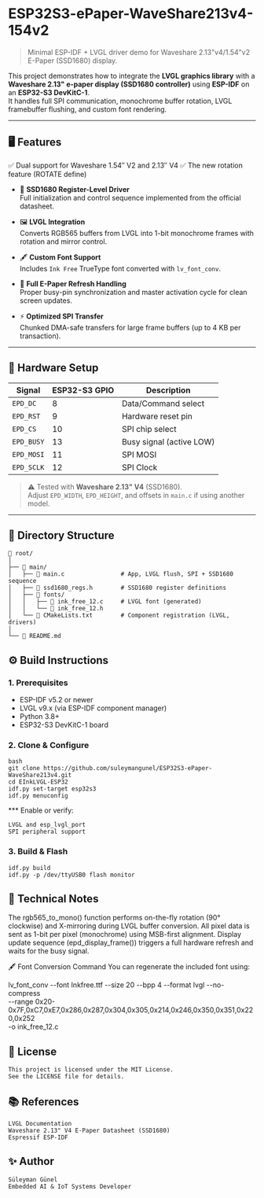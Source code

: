 # ESP32S3-ePaper-WaveShare213v4-154v2

> Minimal ESP-IDF + LVGL driver demo for Waveshare 2.13"v4/1.54"v2 E-Paper (SSD1680) display.

This project demonstrates how to integrate the **LVGL graphics library** with a **Waveshare 2.13" e-paper display (SSD1680 controller)** using **ESP-IDF** on an **ESP32-S3 DevKitC-1**.  
It handles full SPI communication, monochrome buffer rotation, LVGL framebuffer flushing, and custom font rendering.

---

## 🖥️ Features

✅ Dual support for Waveshare 1.54″ V2 and 2.13″ V4
✅ The new rotation feature (ROTATE define)

- 🧠 **SSD1680 Register-Level Driver**  
  Full initialization and control sequence implemented from the official datasheet.

- 🖼️ **LVGL Integration**  
  Converts RGB565 buffers from LVGL into 1-bit monochrome frames with rotation and mirror control.

- 🖋️ **Custom Font Support**  
  Includes `Ink Free` TrueType font converted with `lv_font_conv`.

- 🔁 **Full E-Paper Refresh Handling**  
  Proper busy-pin synchronization and master activation cycle for clean screen updates.

- ⚡ **Optimized SPI Transfer**  
  Chunked DMA-safe transfers for large frame buffers (up to 4 KB per transaction).

---

## 🧩 Hardware Setup

| Signal | ESP32-S3 GPIO | Description        |
|--------|----------------|--------------------|
| `EPD_DC` | 8  | Data/Command select |
| `EPD_RST` | 9  | Hardware reset pin  |
| `EPD_CS` | 10 | SPI chip select     |
| `EPD_BUSY` | 13 | Busy signal (active LOW) |
| `EPD_MOSI` | 11 | SPI MOSI           |
| `EPD_SCLK` | 12 | SPI Clock          |

> ⚠️ Tested with **Waveshare 2.13" V4** (SSD1680).  
> Adjust `EPD_WIDTH`, `EPD_HEIGHT`, and offsets in `main.c` if using another model.

---

## 🧱 Directory Structure
```
📁 root/
│
├── 📁 main/
│   ├── 📄 main.c                # App, LVGL flush, SPI + SSD1680 sequence
│   ├── 📄 ssd1680_regs.h        # SSD1680 register definitions
│   ├── 📁 fonts/
│   │   ├── 📄 ink_free_12.c     # LVGL font (generated)
│   │   └── 📄 ink_free_12.h
│   └── 📄 CMakeLists.txt        # Component registration (LVGL, drivers)
│
└── 📄 README.md
```

## ⚙️ Build Instructions

### 1. Prerequisites
- ESP-IDF v5.2 or newer  
- LVGL v9.x (via ESP-IDF component manager)  
- Python 3.8+  
- ESP32-S3 DevKitC-1 board

### 2. Clone & Configure
```
bash
git clone https://github.com/suleymangunel/ESP32S3-ePaper-WaveShare213v4.git
cd EInkLVGL-ESP32
idf.py set-target esp32s3
idf.py menuconfig
```

*** Enable or verify:
```
LVGL and esp_lvgl_port
SPI peripheral support
```
### 3. Build & Flash
```
idf.py build
idf.py -p /dev/ttyUSB0 flash monitor
```


## 🧠 Technical Notes
The rgb565_to_mono() function performs on-the-fly rotation (90° clockwise) and X-mirroring during LVGL buffer conversion.
All pixel data is sent as 1-bit per pixel (monochrome) using MSB-first alignment.
Display update sequence (epd_display_frame()) triggers a full hardware refresh and waits for the busy signal.

🖋️ Font Conversion Command
You can regenerate the included font using:

lv_font_conv --font Inkfree.ttf --size 20 --bpp 4 --format lvgl --no-compress \
  --range 0x20-0x7F,0xC7,0xE7,0x286,0x287,0x304,0x305,0x214,0x246,0x350,0x351,0x220,0x252 \
  -o ink_free_12.c


## 📄 License
```
This project is licensed under the MIT License.
See the LICENSE file for details.
```
## 📚 References
```
LVGL Documentation
Waveshare 2.13" V4 E-Paper Datasheet (SSD1680)
Espressif ESP-IDF
```

## ✨ Author
    Süleyman Günel
    Embedded AI & IoT Systems Developer

